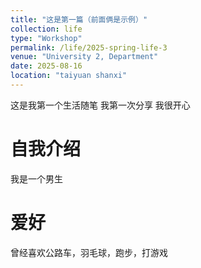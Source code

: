 ```yaml
---
title: "这是第一篇（前面俩是示例）"
collection: life
type: "Workshop"
permalink: /life/2025-spring-life-3
venue: "University 2, Department"
date: 2025-08-16
location: "taiyuan shanxi"
---
```


这是我第一个生活随笔 我第一次分享
我很开心

自我介绍
=====
我是一个男生

爱好
=====
曾经喜欢公路车，羽毛球，跑步，打游戏


